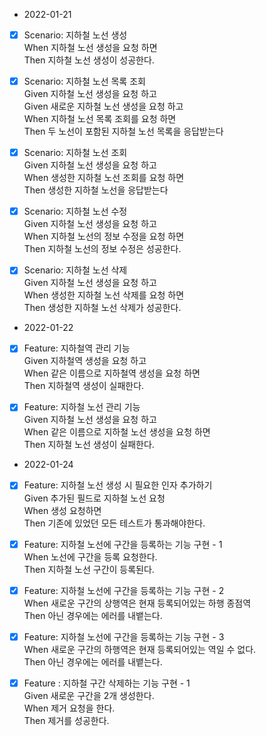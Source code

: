 
- 2022-01-21

- [X] Scenario: 지하철 노선 생성 <br>
    When 지하철 노선 생성을 요청 하면 <br>
    Then 지하철 노선 생성이 성공한다. <br>

- [X] Scenario: 지하철 노선 목록 조회 <br>
Given 지하철 노선 생성을 요청 하고 <br>
Given 새로운 지하철 노선 생성을 요청 하고 <br>
When 지하철 노선 목록 조회를 요청 하면 <br>
Then 두 노선이 포함된 지하철 노선 목록을 응답받는다 <br>

- [X] Scenario: 지하철 노선 조회 <br>
Given 지하철 노선 생성을 요청 하고 <br>
When 생성한 지하철 노선 조회를 요청 하면 <br>
Then 생성한 지하철 노선을 응답받는다 <br>

- [X] Scenario: 지하철 노선 수정 <br>
Given 지하철 노선 생성을 요청 하고 <br>
When 지하철 노선의 정보 수정을 요청 하면 <br>
Then 지하철 노선의 정보 수정은 성공한다. <br>

- [X] Scenario: 지하철 노선 삭제 <br>
Given 지하철 노선 생성을 요청 하고 <br>
When 생성한 지하철 노선 삭제를 요청 하면 <br>
Then 생성한 지하철 노선 삭제가 성공한다. <br>

- 2022-01-22

- [X] Feature: 지하철역 관리 기능 <br>
Given 지하철역 생성을 요청 하고 <br>
When 같은 이름으로 지하철역 생성을 요청 하면 <br>
Then 지하철역 생성이 실패한다. <br>

- [X] Feature: 지하철 노선 관리 기능 <br>
Given 지하철 노선 생성을 요청 하고 <br>
When 같은 이름으로 지하철 노선 생성을 요청 하면 <br>
Then 지하철 노선 생성이 실패한다. <br>
    
- 2022-01-24

- [X] Feature: 지하철 노선 생성 시 필요한 인자 추가하기 <br>
  Given 추가된 필드로 지하철 노선 요청<br>
  When  생성 요청하면 <br>
  Then  기존에 있었던 모든 테스트가 통과해야한다.<br>
  
- [X] Feature: 지하철 노선에 구간을 등록하는 기능 구현 - 1<br>
  When  노선에 구간을 등록 요청한다.<br>
  Then  지하철 노선 구간이 등록된다.<br>

- [X] Feature: 지하철 노선에 구간을 등록하는 기능 구현 - 2<br>
  When 새로운 구간의 상행역은 현재 등록되어있는 하행 종점역<br>
  Then 아닌 경우에는 에러를 내뱉는다. <br>
  
- [X] Feature: 지하철 노선에 구간을 등록하는 기능 구현 - 3<br>
  When 새로운 구간의 하행역은 현재 등록되어있는 역일 수 없다.<br>
  Then 아닌 경우에는 에러를 내뱉는다. <br>

- [X] Feature : 지하철 구간 삭제하는 기능 구현 - 1 <br>
  Given 새로운 구간을 2개 생성한다. <br>
  When  제거 요청을 한다. <br>
  Then  제거를 성공한다. <br>